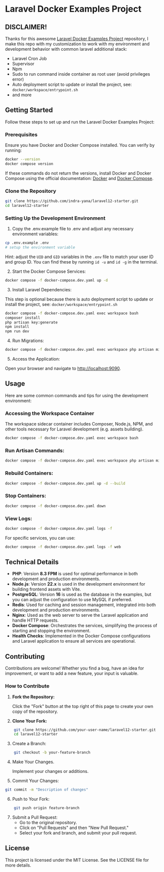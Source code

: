 # Laravel Docker Examples Project

## DISCLAIMER!

Thanks for this awesome [Laravel Docker Examples Project](https://github.com/dockersamples/laravel-docker-examples) repository, I make this repo with my customization to work with my environment and development behavior with common laravel additional stack:
- Laravel Cron Job
- Supervisor
- Npm 
- Sudo to run command inside container as root user (avoid privileges error)
- Auto deployment script to update or install the project, see: `docker/workspace/entrypoint.sh`
- and more

## Getting Started

Follow these steps to set up and run the Laravel Docker Examples Project:

### Prerequisites
Ensure you have Docker and Docker Compose installed. You can verify by running:

```bash
docker --version
docker compose version
```

If these commands do not return the versions, install Docker and Docker Compose using the official documentation: [Docker](https://docs.docker.com/get-docker/) and [Docker Compose](https://docs.docker.com/compose/install/).

### Clone the Repository

```bash
git clone https://github.com/indra-yana/laravel12-starter.git
cd laravel12-starter
```

### Setting Up the Development Environment

1. Copy the .env.example file to .env and adjust any necessary environment variables:

```bash
cp .env.example .env
# setup the environment variable
```

Hint: adjust the `UID` and `GID` variables in the `.env` file to match your user ID and group ID. You can find these by running `id -u` and `id -g` in the terminal.

2. Start the Docker Compose Services:

```bash
docker compose -f docker-compose.dev.yaml up -d
```

3. Install Laravel Dependencies:

This step is optional because there is auto deployment script to update or install the project, see: `docker/workspace/entrypoint.sh`

```bash
docker compose -f docker-compose.dev.yaml exec workspace bash
composer install
php artisan key:generate
npm install
npm run dev
```

4. Run Migrations:

```bash
docker compose -f docker-compose.dev.yaml exec workspace php artisan migrate
```

5. Access the Application:

Open your browser and navigate to [http://localhost:9090](http://localhost:9090).

## Usage

Here are some common commands and tips for using the development environment:

### Accessing the Workspace Container

The workspace sidecar container includes Composer, Node.js, NPM, and other tools necessary for Laravel development (e.g. assets building).

```bash
docker compose -f docker-compose.dev.yaml exec workspace bash
```

### Run Artisan Commands:

```bash
docker compose -f docker-compose.dev.yaml exec workspace php artisan migrate
```

### Rebuild Containers:

```bash
docker compose -f docker-compose.dev.yaml up -d --build
```

### Stop Containers:

```bash
docker compose -f docker-compose.dev.yaml down
```

### View Logs:

```bash
docker compose -f docker-compose.dev.yaml logs -f
```

For specific services, you can use:

```bash
docker compose -f docker-compose.dev.yaml logs -f web
```

## Technical Details

- **PHP**: Version **8.3 FPM** is used for optimal performance in both development and production environments.
- **Node.js**: Version **22.x** is used in the development environment for building frontend assets with Vite.
- **PostgreSQL**: Version **16** is used as the database in the examples, but you can adjust the configuration to use MySQL if preferred.
- **Redis**: Used for caching and session management, integrated into both development and production environments.
- **Nginx**: Used as the web server to serve the Laravel application and handle HTTP requests.
- **Docker Compose**: Orchestrates the services, simplifying the process of starting and stopping the environment.
- **Health Checks**: Implemented in the Docker Compose configurations and Laravel application to ensure all services are operational.

## Contributing

Contributions are welcome! Whether you find a bug, have an idea for improvement, or want to add a new feature, your input is valuable.

### How to Contribute

1. **Fork the Repository:**

   Click the "Fork" button at the top right of this page to create your own copy of the repository.

2. **Clone Your Fork:**

```bash
    git clone https://github.com/your-user-name/laravel12-starter.git
    cd laravel12-starter
```

3. Create a Branch:

```bash
    git checkout -b your-feature-branch
```

4. Make Your Changes.

    Implement your changes or additions.

5. Commit Your Changes:

```bash
git commit -m "Description of changes"
```

6. Push to Your Fork:

```bash
    git push origin feature-branch
```

7. Submit a Pull Request:
    - Go to the original repository.
    - Click on "Pull Requests" and then "New Pull Request."
    - Select your fork and branch, and submit your pull request.

## License

This project is licensed under the MIT License. See the LICENSE file for more details.